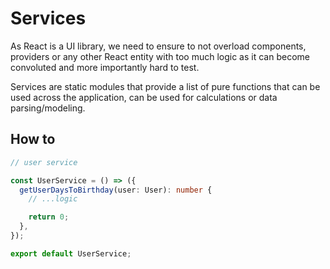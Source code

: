 # Services

As React is a UI library, we need to ensure to not overload components, providers or any other React entity with too much logic as it can become convoluted and more importantly hard to test.

Services are static modules that provide a list of pure functions that can be used across the application, can be used for calculations or data parsing/modeling.

## How to

```ts
// user service

const UserService = () => ({
  getUserDaysToBirthday(user: User): number {
    // ...logic

    return 0;
  },
});

export default UserService;
```
